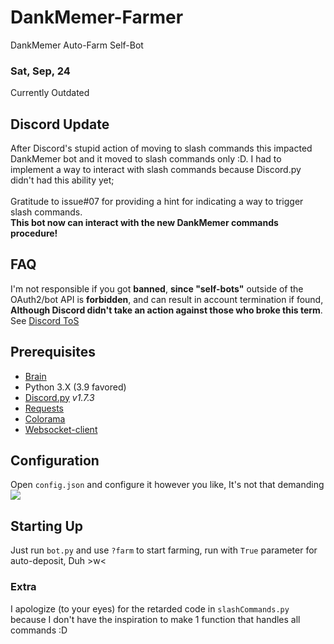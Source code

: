 # DankMemer-Farmer
DankMemer Auto-Farm Self-Bot

### Sat, Sep, 24
Currently Outdated

## Discord Update
After Discord's stupid action of moving to slash commands this impacted DankMemer bot and it moved to slash commands only :D. I had to implement a way to interact with slash commands because Discord.py didn't had this ability yet;<br><br>
Gratitude to issue#07 for providing a hint for indicating a way to trigger slash commands.<br>**This bot now can interact with the new DankMemer commands procedure!**

## FAQ
I'm not responsible if you got **banned**, **since "self-bots"** outside of the OAuth2/bot API is **forbidden**, and can result in account termination if found, **Although Discord didn't take an action against those who broke this term**. See <a href="https://support.discord.com/hc/en-us/articles/115002192352-Automated-user-accounts-self-bots-">Discord ToS</a>

## Prerequisites
* [Brain](https://en.m.wikipedia.org/wiki/Human_brain)
* Python 3.X (3.9 favored)
* [Discord.py](https://pypi.org/project/discord.py/1.7.3) *v1.7.3*
* [Requests](https://pypi.org/project/requests/)
* [Colorama](https://pypi.org/project/colorama/)
* [Websocket-client](https://pypi.org/project/websocket-client/)

## Configuration
Open ```config.json``` and configure it however you like, It's not that demanding
<img src="https://i.ibb.co/X8MMFpN/explain.png">

## Starting Up
Just run ```bot.py``` and use ```?farm``` to start farming, run with ```True``` parameter for auto-deposit, Duh >w<

### Extra
I apologize (to your eyes) for the retarded code in ```slashCommands.py``` because I don't have the inspiration to make 1 function that handles all commands :D
